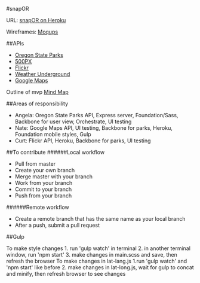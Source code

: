 #snapOR

URL: [snapOR on Heroku](https://snaporegon.herokuapp.com/)

Wireframes: [Moqups](https://moqups.com/angelariggs/zbq8VzMg/p:a418af527)

##APIs
* [Oregon State Parks](http://oregonstateparks.org/data/index.cfm/)
* [500PX](https://github.com/500px/api-documentation)
* [Flickr](https://www.flickr.com/services/api/)
* [Weather Underground](http://www.wunderground.com/weather/api?MR=1)
* [Google Maps](https://developers.google.com/maps/documentation/javascript/) 

Outline of mvp [Mind Map](https://bubbl.us/mindmap?h=2b3e64/5740cb/28h3pIVw29bJE)

##Areas of responsibility
* Angela: Oregon State Parks API, Express server, Foundation/Sass, Backbone for user view, Orchestrate, UI testing
* Nate: Google Maps API, UI testing, Backbone for parks, Heroku, Foundation mobile styles, Gulp
* Curt: Flickr API, Heroku, Backbone for parks, UI testing

##To contribute
######Local workflow
* Pull from master
* Create your own branch
* Merge master with your branch
* Work from your branch
* Commit to your branch
* Push from your branch

######Remote workflow
* Create a remote branch that has the same name as your local branch
* After a push, submit a pull request

##Gulp

To make style changes
	1. run 'gulp watch' in terminal
	2. in another terminal window, run 'npm start'
	3. make changes in main.scss and save, then refresh the browser
To make changes in lat-lang.js
	1.run 'gulp watch' and 'npm start' like before
	2. make changes in lat-long.js, wait for gulp to concat and minify, then refresh browser to see changes
